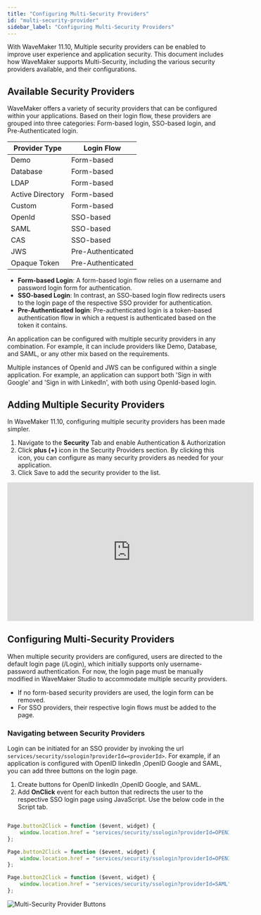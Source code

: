 ```yaml
---
title: "Configuring Multi-Security Providers"
id: "multi-security-provider"
sidebar_label: "Configuring Multi-Security Providers"
---
```


With WaveMaker 11.10, Multiple security providers can be enabled to improve user experience and application security. This document includes how WaveMaker supports Multi-Security, including the various security providers available, and their configurations.

## Available Security Providers

WaveMaker offers a variety of security providers that can be configured within your applications. Based on their login flow, these providers are grouped into three categories: Form-based login, SSO-based login, and Pre-Authenticated login.

| **Provider Type** | **Login Flow** |
| ------ | ----- |
| Demo | Form-based |
| Database | Form-based |
| LDAP | Form-based |
| Active Directory | Form-based |
| Custom | Form-based |
| OpenId | SSO-based |
| SAML | SSO-based |
| CAS | SSO-based |
| JWS | Pre-Authenticated |
| Opaque Token | Pre-Authenticated |

- **Form-based Login**: A form-based login flow relies on a username and password login form for authentication. 
- **SSO-based Login**: In contrast, an SSO-based login flow redirects users to the login page of the respective SSO provider for authentication.
- **Pre-Authenticated login**: Pre-authenticated login is a token-based authentication flow in which a request is authenticated based on the token it contains.

An application can be configured with multiple security providers in any combination. For example, it can include providers like Demo, Database, and SAML, or any other mix based on the requirements.

Multiple instances of OpenId and JWS can be configured within a single application. For example, an application can support both 'Sign in with Google' and 'Sign in with LinkedIn', with both using OpenId-based login.

## Adding Multiple Security Providers

In WaveMaker 11.10, configuring multiple security providers has been made simpler. 

1. Navigate to the **Security** Tab and enable Authentication & Authorization
2. Click **plus (+)** icon in the Security Providers section. By clicking this icon, you can configure as many security providers as needed for your application.
3. Click Save to add the security provider to the list.

<iframe width="560" height="315" src="https://embed.app.guidde.com/playbooks/2YiBJGXva3d7pfxCvxCWWU" title="multi-security"  frameborder="0" allow="autoplay; encrypted-media" allowfullscreen="allowfullscreen"></iframe>


## Configuring Multi-Security Providers

When multiple security providers are configured, users are directed to the default login page (/Login), which initially supports only username-password authentication. For now, the login page must be manually modified in WaveMaker Studio to accommodate multiple security providers.

- If no form-based security providers are used, the login form can be removed.
- For SSO providers, their respective login flows must be added to the page.

### Navigating between Security Providers

Login can be initiated for an SSO provider by invoking the url `services/security/ssologin?providerId=<providerId>`. For example, if an application is configured with OpenID linkedIn ,OpenID Google and SAML, you can add three buttons on the login page. 

1. Create buttons for OpenID linkedIn ,OpenID Google, and SAML.
2. Add **OnClick** event for each button that redirects the user to the respective SSO login page using JavaScript. Use the below code in the Script tab.

```JavaScript

Page.button2Click = function ($event, widget) {
    window.location.href = "services/security/ssologin?providerId=OPENID.linkedIn"
};

Page.button2Click = function ($event, widget) {
    window.location.href = "services/security/ssologin?providerId=OPENID.google"
};

Page.button2Click = function ($event, widget) {
    window.location.href = "services/security/ssologin?providerId=SAML"
};

```

![Multi-Security Provider Buttons](/learn/assets/multi-security-buttons.png)
